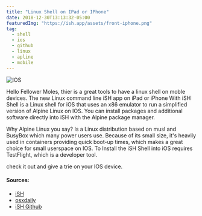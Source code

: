 ```yaml
---
title: "Linux Shell on IPad or IPhone"
date: 2018-12-30T13:13:32-05:00
featuredImg: "https://ish.app/assets/front-iphone.png"
tag:
  - shell
  - ios
  - github
  - linux
  - apline
  - mobile
---
```


![IOS](https://ish.app/assets/github-readme.png)


Hello Fellower Moles, thier is a great tools to have a linux shell on moble devices.
The new Linux command line iSH app on iPad or iPhone With iSH Shell is a Linux shell for iOS that uses an x86 emulator to run a simplified version of Alpine Linux on IOS. You can install packages and additional software directly into iSH with the Alpine package manager. 

Why Alpine Linux you say? Is a Linux distribution based on musl and BusyBox which many power users use. Because of its small size, it's heavily used in containers providing quick boot-up times, which makes a great choice for small userspace on IOS. To Install the iSH Shell into iOS requires TestFlight, which is a developer tool. 

check it out and give a trie on your IOS device.

#### Sources:

- [iSH](https://ish.app/)
- [osxdaily](http://osxdaily.com/2018/12/11/ish-linux-shell-ios/)
- [iSH Github](https://github.com/tbodt/ish)


